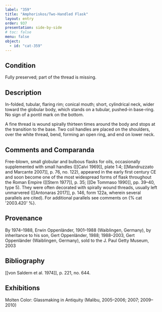```yaml
---
label: "359"
title: "Amphoriskos/Two-Handled Flask"
layout: entry
order: 937
presentation: side-by-side
# toc: false
menu: false
object:
  - id: "cat-359"
---
```


## Condition

Fully preserved; part of the thread is missing.

## Description

In-folded, tubular, flaring rim; conical mouth; short, cylindrical neck, wider toward the globular body, which stands on a tubular, pushed-in base-ring. No sign of a pontil mark on the bottom.

A fine thread is wound spirally thirteen times around the body and stops at the transition to the base. Two coil handles are placed on the shoulders, over the white thread, bend, forming an open ring, and end on lower neck.

## Comments and Comparanda

Free-blown, small globular and bulbous flasks for oils, occasionally supplemented with small handles ([[Calvi 1969]], plate 1:4; [[Mandruzzato and Marcante 2007]], p. 76, no. 122), appeared in the early first century CE and soon become one of the most widespread forms of flask throughout the Roman Empire ([[Stern 1977]], p. 35; [[De Tommaso 1990]], pp. 39–40, type 5). They were often decorated with spirally wound threads, usually left unmarvered ([[Antonaras 2017]], p. 146, form 122a, wherein several parallels are cited). For additional parallels see comments on {% cat '2003.420' %}.

## Provenance

By 1974–1988, Erwin Oppenländer, 1901–1988 (Waiblingen, Germany), by inheritance to his son, Gert Oppenländer, 1988; 1988–2003, Gert Oppenländer (Waiblingen, Germany), sold to the J. Paul Getty Museum, 2003

## Bibliography

[[von Saldern et al. 1974]], p. 221, no. 644.

## Exhibitions

Molten Color: Glassmaking in Antiquity (Malibu, 2005–2006; 2007; 2009–2010)